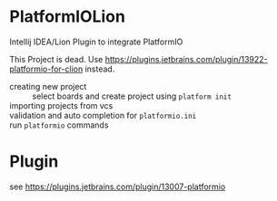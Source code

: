 # PlatformIOLion
Intellij IDEA/Lion Plugin to integrate PlatformIO

This Project is dead. Use https://plugins.jetbrains.com/plugin/13922-platformio-for-clion instead.

<dl>
    <dt>creating new project</dt>
    <dd>select boards and create project using <code>platform init</code></dd>
    <dt>importing projects from vcs</dt>
    <dd></dd>
    <dt>validation and auto completion for <code>platformio.ini</code></dt>
    <dd></dd>
    <dt>run <code>platformio</code> commands</dt>
</dl>
      
# Plugin
see https://plugins.jetbrains.com/plugin/13007-platformio
